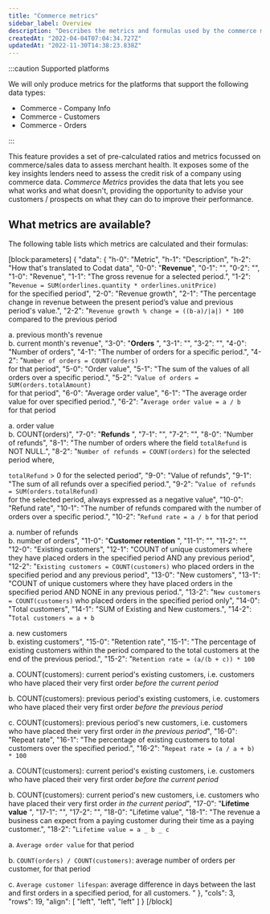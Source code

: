 ```yaml
---
title: "Commerce metrics"
sidebar_label: Overview
description: "Describes the metrics and formulas used by the commerce metrics endpoints"
createdAt: "2022-04-04T07:04:34.727Z"
updatedAt: "2022-11-30T14:38:23.838Z"
---
```


:::caution Supported platforms

We will only produce metrics for the platforms that support the following data types:

- Commerce - Company Info
- Commerce - Customers
- Commerce - Orders

:::

This feature provides a set of pre-calculated ratios and metrics focussed on commerce/sales data to assess merchant health. It exposes some of the key insights lenders need to assess the credit risk of a company using commerce data. _Commerce Metrics_ provides the data that lets you see what works and what doesn't, providing the opportunity to advise your customers / prospects on what they can do to improve their performance.

## What metrics are available?

The following table lists which metrics are calculated and their formulas:

[block:parameters]
{
"data": {
"h-0": "Metric",
"h-1": "Description",
"h-2": "How that's translated to Codat data",
"0-0": "**Revenue**",
"0-1": "",
"0-2": "",
"1-0": "Revenue",
"1-1": "The gross revenue for a selected period.",
"1-2": "`Revenue = SUM(orderlines.quantity * orderlines.unitPrice)`  
for the specified period",
"2-0": "Revenue growth",
"2-1": "The percentage change in revenue between the present period’s value and previous period's value.",
"2-2": "`Revenue growth % change = ((b-a)/|a|) * 100`  
compared to the previous period

a. previous month's revenue  
b. current month's revenue",
"3-0": "**Orders** ",
"3-1": "",
"3-2": "",
"4-0": "Number of orders",
"4-1": "The number of orders for a specific period.",
"4-2": "`Number of orders = COUNT(orders)`  
for that period",
"5-0": "Order value",
"5-1": "The sum of the values of all orders over a specific period.",
"5-2": "`Value of orders = SUM(orders.totalAmount)`  
for that period",
"6-0": "Average order value",
"6-1": "The average order value for over specified period.",
"6-2": "`Average order value = a / b`  
for that period

a. order value  
b. COUNT(orders)",
"7-0": "**Refunds** ",
"7-1": "",
"7-2": "",
"8-0": "Number of refunds",
"8-1": "The number of orders where the field `totalRefund` is NOT NULL.",
"8-2": "`Number of refunds = COUNT(orders)` for the selected period where,

`totalRefund` > 0 for the selected period",
"9-0": "Value of refunds",
"9-1": "The sum of all refunds over a specified period.",
"9-2": "`Value of refunds = SUM(orders.totalRefund)`  
for the selected period, always expressed as a negative value",
"10-0": "Refund rate",
"10-1": "The number of refunds compared with the number of orders over a specific period.",
"10-2": "`Refund rate = a / b` for that period

a. number of refunds  
b. number of orders",
"11-0": "**Customer retention** ",
"11-1": "",
"11-2": "",
"12-0": "Existing customers",
"12-1": "COUNT of unique customers where they have placed orders in the specified period AND any previous period",
"12-2": "`Existing customers = COUNT(customers)` who placed orders in the specified period and any previous period",
"13-0": "New customers",
"13-1": "COUNT of unique customers where they have placed orders in the specified period AND NONE in any previous period.",
"13-2": "`New customers = COUNT(customers)` who placed orders in the specified period only",
"14-0": "Total customers",
"14-1": "SUM of Existing and New customers.",
"14-2": "`Total customers = a + b`

a. new customers  
b. existing customers",
"15-0": "Retention rate",
"15-1": "The percentage of existing customers within the period compared to the total customers at the end of the previous period.",
"15-2": "`Retention rate = (a/(b + c)) * 100`

a. COUNT(customers): current period's existing customers, i.e. customers who have placed their very first order _before the current period_

b. COUNT(customers): previous period's existing customers, i.e. customers who have placed their very first order _before the previous period_

c. COUNT(customers): previous period's new customers, i.e. customers who have placed their very first order _in the previous period_",
"16-0": "Repeat rate",
"16-1": "The percentage of existing customers to total customers over the specified period.",
"16-2": "`Repeat rate = (a / a + b) * 100`

a. COUNT(customers): current period's existing customers, i.e. customers who have placed their very first order _before the current period_

b. COUNT(customers): current period's new customers, i.e. customers who have placed their very first order _in the current period_",
"17-0": "**Lifetime value** ",
"17-1": "",
"17-2": "",
"18-0": "Lifetime value",
"18-1": "The revenue a business can expect from a paying customer during their time as a paying customer.",
"18-2": "`Lifetime value = a _ b _ c`

a. `Average order value` for that period

b. `COUNT(orders) / COUNT(customers)`: average number of orders per customer, for that period

c. `Average customer lifespan`: average difference in days between the last and first orders in a specified period, for all customers. "
},
"cols": 3,
"rows": 19,
"align": [
"left",
"left",
"left"
]
}
[/block]
